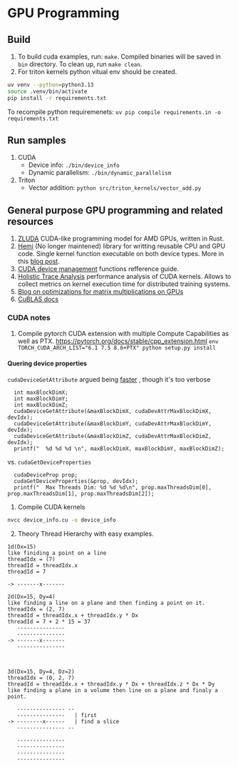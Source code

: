 # GPU Programming

## Build

1. To build cuda examples, run: `make`. Compiled binaries will be saved in `bin` directory. To clean up, run `make clean`.
2. For triton kernels python vitual env should be created.

```bash
uv venv --python=python3.13
source .venv/bin/activate
pip install -r requirements.txt
```

To recompile python requiremenets: `uv pip compile requirements.in -o requirements.txt`

## Run samples

1. CUDA
   - Device info: `./bin/device_info`
   - Dynamic parallelism: `./bin/dynamic_parallelism`
2. Triton
   - Vector addition: `python src/triton_kernels/vector_add.py`

## General purpose GPU programming and related resources

1. [ZLUDA](https://github.com/vosen/ZLUDA) CUDA-like programming model for AMD GPUs, written in Rust.
1. [Hemi](https://github.com/harrism/hemi) (No longer maintened) library for writting reusable CPU and GPU code. Single kernel function executable on both device types. More in this [blog post](https://developer.nvidia.com/blog/simple-portable-parallel-c-hemi-2/).
1. [CUDA device management](https://docs.nvidia.com/cuda/cuda-runtime-api/group__CUDART__DEVICE.html) functions refference guide.
1. [Holistic Trace Analysis](https://hta.readthedocs.io/en/latest/#) performance analysis of CUDA kernels. Allows to collect metrics on kernel execution time for distributed training systems.
1. [Blog on optimizations for matrix multiplications on GPUs](https://siboehm.com/articles/22/CUDA-MMM)
1. [CuBLAS docs](https://docs.nvidia.com/cuda/pdf/CUBLAS_Library.pdf)

### CUDA notes

1. Compile pytorch CUDA extension with multiple Compute Capabilities as well as PTX. <https://pytorch.org/docs/stable/cpp_extension.html>
`env TORCH_CUDA_ARCH_LIST="6.1 7.5 8.6+PTX" python setup.py install`

#### Quering device properties

`cudaDeviceGetAttribute` argued being [faster](https://developer.nvidia.com/blog/cuda-pro-tip-the-fast-way-to-query-device-properties/]) , though it's  too verbose

```cuda
  int maxBlockDimX;
  int maxBlockDimY;
  int maxBlockDimZ;
  cudaDeviceGetAttribute(&maxBlockDimX, cudaDevAttrMaxBlockDimX, devIdx);
  cudaDeviceGetAttribute(&maxBlockDimY, cudaDevAttrMaxBlockDimY, devIdx);
  cudaDeviceGetAttribute(&maxBlockDimZ, cudaDevAttrMaxBlockDimZ, devIdx);
  printf("  %d %d %d \n", maxBlockDimX, maxBlockDimY, maxBlockDimZ);
```

vs. `cudaGetDeviceProperties`

```cuda
  cudaDeviceProp prop;
  cudaGetDeviceProperties(&prop, devIdx);
  printf("  Max Threads Dim: %d %d %d\n", prop.maxThreadsDim[0], prop.maxThreadsDim[1], prop.maxThreadsDim[2]);
```

1. Compile CUDA kernels

```bash
nvcc device_info.cu -o device_info
```

2. Theory
Thread Hierarchy with easy examples.

```text
1d(Dx=15)
like finiding a point on a line
threadIdx = (7)
threadId = threadIdx.x
threadId = 7

-> -------x-------

2d(Dx=15, Dy=4)
like finding a line on a plane and then finding a point on it.
threadIdx = (2, 7)
threadId = threadIdx.x + threadIdx.y * Dx
threadId = 7 + 2 * 15 = 37
   ---------------
   ---------------
-> -------x-------
   ---------------



3d(Dx=15, Dy=4, Dz=2)
threadIdx = (0, 2, 7)
threadId = threadIdx.x + threadIdx.y * Dx + threadIdx.z * Dx * Dy
like finding a plane in a volume then line on a plane and finaly a point.

   --------------- --
   ---------------   | first
-> --------x------   | find a slice
   --------------- --

   ---------------
   --------------- 
   --------------- 
   --------------- 
```
